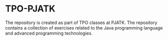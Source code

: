 # TPO-PJATK
The repository is created as part of TPO classes at PJATK. The repository contains a collection of exercises related to the Java programming language and advanced programming technologies.
